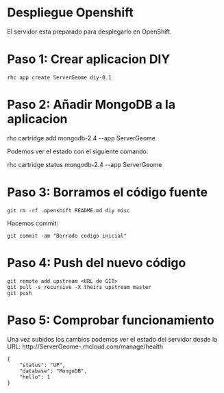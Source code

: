 # Despliegue Openshift

El servidor esta preparado para desplegarlo en OpenShift.

# Paso 1: Crear aplicacion DIY

    rhc app create ServerGeome diy-0.1

# Paso 2: Añadir MongoDB a la aplicacion

  rhc cartridge add mongodb-2.4 --app ServerGeome

Podemos ver el estado con el siguiente comando:

  rhc cartridge status mongodb-2.4 --app ServerGeome

# Paso 3: Borramos el código fuente

    git rm -rf .openshift README.md diy misc

Hacemos commit:

    git commit -am "Borrado codigo inicial"

# Paso 4: Push del nuevo código

    git remote add upstream <URL de GIT>
    git pull -s recursive -X theirs upstream master
    git push

# Paso 5: Comprobar funcionamiento

Una vez subidos los cambios podemos ver el estado del servidor desde la URL: http://ServerGeome-<namespace>.rhcloud.com/manage/health

	{
		"status": "UP",
		"database": "MongoDB",
		"hello": 1
	}
